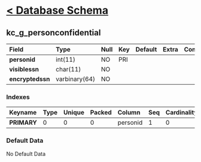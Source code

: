 # [< Database Schema](DatabaseSchema.md) #

## kc\_g\_personconfidential ##
| **Field** | Type | Null | Key | Default | Extra | Comment |
|:----------|:-----|:-----|:----|:--------|:------|:--------|
| **personid** | int(11) | NO   | PRI |         |       |         |
| **visiblessn** | char(11) | NO   |     |         |       |         |
| **encryptedssn** | varbinary(64) | NO   |     |         |       |         |


### Indexes ###
| **Keyname** | Type | Unique | Packed | Column | Seq | Cardinality | Collation | Null | Comment |
|:------------|:-----|:-------|:-------|:-------|:----|:------------|:----------|:-----|:--------|
| **PRIMARY** | 0    | 0      | 0      | personid | 1   | 0           | A         | 0    | 0       |


### Default Data ###
No Default Data